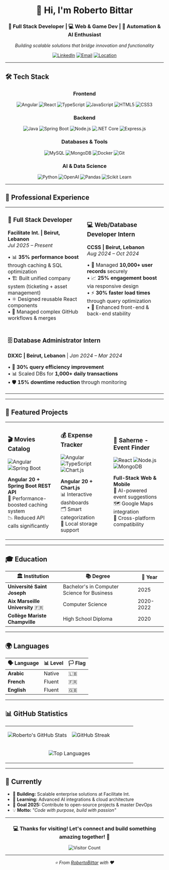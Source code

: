 # <div align="center">👋 Hi, I'm Roberto Bittar</div>

<div align="center">
  <h3>🚀 Full Stack Developer | 💻 Web & Game Dev | 🤖 Automation & AI Enthusiast</h3>
  <p>
    <em>Building scalable solutions that bridge innovation and functionality</em>
  </p>
</div>

<div align="center">
  
[![LinkedIn](https://img.shields.io/badge/LinkedIn-0077B5?style=for-the-badge&logo=linkedin&logoColor=white)](https://www.linkedin.com/in/robertobittar-83b508306/)
[![Email](https://img.shields.io/badge/Email-D14836?style=for-the-badge&logo=gmail&logoColor=white)](mailto:Roberto.work.80@gmail.com)
[![Location](https://img.shields.io/badge/Lebanon-🇱🇧-red?style=for-the-badge)](https://en.wikipedia.org/wiki/Lebanon)

</div>

---

## 🛠️ Tech Stack

<div align="center">

### Frontend
![Angular](https://img.shields.io/badge/Angular-DD0031?style=for-the-badge&logo=angular&logoColor=white)
![React](https://img.shields.io/badge/React-20232A?style=for-the-badge&logo=react&logoColor=61DAFB)
![TypeScript](https://img.shields.io/badge/TypeScript-007ACC?style=for-the-badge&logo=typescript&logoColor=white)
![JavaScript](https://img.shields.io/badge/JavaScript-F7DF1E?style=for-the-badge&logo=javascript&logoColor=black)
![HTML5](https://img.shields.io/badge/HTML5-E34F26?style=for-the-badge&logo=html5&logoColor=white)
![CSS3](https://img.shields.io/badge/CSS3-1572B6?style=for-the-badge&logo=css3&logoColor=white)

### Backend
![Java](https://img.shields.io/badge/Java-ED8B00?style=for-the-badge&logo=openjdk&logoColor=white)
![Spring Boot](https://img.shields.io/badge/Spring_Boot-6DB33F?style=for-the-badge&logo=spring-boot&logoColor=white)
![Node.js](https://img.shields.io/badge/Node.js-43853D?style=for-the-badge&logo=node.js&logoColor=white)
![.NET Core](https://img.shields.io/badge/.NET_Core-5C2D91?style=for-the-badge&logo=.net&logoColor=white)
![Express.js](https://img.shields.io/badge/Express.js-404D59?style=for-the-badge&logo=express&logoColor=white)

### Databases & Tools
![MySQL](https://img.shields.io/badge/MySQL-4479A1?style=for-the-badge&logo=mysql&logoColor=white)
![MongoDB](https://img.shields.io/badge/MongoDB-4EA94B?style=for-the-badge&logo=mongodb&logoColor=white)
![Docker](https://img.shields.io/badge/Docker-2496ED?style=for-the-badge&logo=docker&logoColor=white)
![Git](https://img.shields.io/badge/Git-F05032?style=for-the-badge&logo=git&logoColor=white)

### AI & Data Science
![Python](https://img.shields.io/badge/Python-3776AB?style=for-the-badge&logo=python&logoColor=white)
![OpenAI](https://img.shields.io/badge/OpenAI-412991?style=for-the-badge&logo=openai&logoColor=white)
![Pandas](https://img.shields.io/badge/Pandas-150458?style=for-the-badge&logo=pandas&logoColor=white)
![Scikit Learn](https://img.shields.io/badge/Scikit_Learn-F7931E?style=for-the-badge&logo=scikit-learn&logoColor=white)

</div>

---

## 💼 Professional Experience

<table>
<tr>
<td width="50%">

### 🚀 Full Stack Developer
**Facilitate Int. | Beirut, Lebanon**  
*Jul 2025 – Present*

• 📊 **35% performance boost** through caching & SQL optimization  
• 🏗️ Built unified company system (ticketing + asset management)  
• ⚛️ Designed reusable React components  
• 🔄 Managed complex GitHub workflows & merges  

</td>
<td width="50%">

### 💻 Web/Database Developer Intern
**CCSS | Beirut, Lebanon**  
*Aug 2024 – Oct 2024*

• 👥 Managed **10,000+ user records** securely  
• 📈 **25% engagement boost** via responsive design  
• ⚡ **30% faster load times** through query optimization  
• 🎯 Enhanced front-end & back-end stability  

</td>
</tr>
<tr>
<td colspan="2">

### 🗄️ Database Administrator Intern
**DXXC | Beirut, Lebanon** | *Jan 2024 – Mar 2024*

• 🔧 **30% query efficiency improvement**  
• 📊 Scaled DBs for **1,000+ daily transactions**  
• 🛡️ **15% downtime reduction** through monitoring  

</td>
</tr>
</table>

---

## 🚀 Featured Projects

<div align="center">

<table>
<tr>
<td width="33%">

### 🎬 Movies Catalog
![Angular](https://img.shields.io/badge/Angular-DD0031?style=flat-square&logo=angular&logoColor=white)
![Spring Boot](https://img.shields.io/badge/Spring_Boot-6DB33F?style=flat-square&logo=spring-boot&logoColor=white)

**Angular 20 + Spring Boot REST API**  
🚀 Performance-boosted caching system  
📉 Reduced API calls significantly  

</td>
<td width="33%">

### 💰 Expense Tracker
![Angular](https://img.shields.io/badge/Angular-DD0031?style=flat-square&logo=angular&logoColor=white)
![TypeScript](https://img.shields.io/badge/TypeScript-007ACC?style=flat-square&logo=typescript&logoColor=white)
![Chart.js](https://img.shields.io/badge/Chart.js-FF6384?style=flat-square&logo=chart.js&logoColor=white)

**Angular 20 + Chart.js**  
📊 Interactive dashboards  
🗂️ Smart categorization  
💾 Local storage support  

</td>
<td width="33%">

### 🎉 Saherne - Event Finder
![React](https://img.shields.io/badge/React-20232A?style=flat-square&logo=react&logoColor=61DAFB)
![Node.js](https://img.shields.io/badge/Node.js-43853D?style=flat-square&logo=node.js&logoColor=white)
![MongoDB](https://img.shields.io/badge/MongoDB-4EA94B?style=flat-square&logo=mongodb&logoColor=white)

**Full-Stack Web & Mobile**  
🤖 AI-powered event suggestions  
🗺️ Google Maps integration  
📱 Cross-platform compatibility  

</td>
</tr>
</table>

</div>

---

## 🎓 Education

<div align="center">

| 🏛️ Institution | 📚 Degree | 📅 Year |
|---|---|---|
| **Université Saint Joseph** | Bachelor's in Computer Science for Business | 2025 |
| **Aix Marseille University** 🇫🇷 | Computer Science | 2020-2022 |
| **Collège Mariste Champville** | High School Diploma | 2020 |

</div>

---

## 🌍 Languages

<div align="center">

| 🗣️ Language | 📊 Level | 🏳️ Flag |
|---|---|---|
| **Arabic** | Native | 🇱🇧 |
| **French** | Fluent | 🇫🇷 |
| **English** | Fluent | 🇬🇧 |

</div>

---

## 📊 GitHub Statistics

<div align="center">

<table>
<tr>
<td width="50%">

![Roberto's GitHub Stats](https://github-readme-stats.vercel.app/api?username=RobertoBittar&show_icons=true&theme=tokyonight&hide_border=true&count_private=true)

</td>
<td width="50%">

![GitHub Streak](https://streak-stats.demolab.com/?user=RobertoBittar&theme=tokyonight&hide_border=true)

</td>
</tr>
<tr>
<td colspan="2" align="center">

![Top Languages](https://github-readme-stats.vercel.app/api/top-langs/?username=RobertoBittar&layout=compact&theme=tokyonight&hide_border=true&langs_count=8)

</td>
</tr>
</table>

</div>

---

## 🎯 Currently

- 🔭 **Building:** Scalable enterprise solutions at Facilitate Int.
- 🌱 **Learning:** Advanced AI integrations & cloud architecture
- 🎯 **Goal 2025:** Contribute to open-source projects & master DevOps
- 💡 **Motto:** *"Code with purpose, build with passion"*

---

<div align="center">

### 💻 Thanks for visiting! Let's connect and build something amazing together! 🚀

![Visitor Count](https://profile-counter.glitch.me/RobertoBittar/count.svg)

</div>

---

<div align="center">
  <i>⭐ From <a href="https://github.com/RobertoBittar">RobertoBittar</a> with ❤️</i>
</div>
